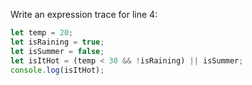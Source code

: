 Write an expression trace for line 4:

```js
let temp = 20;
let isRaining = true;
let isSummer = false;
let isItHot = (temp < 30 && !isRaining) || isSummer;
console.log(isItHot);
```
